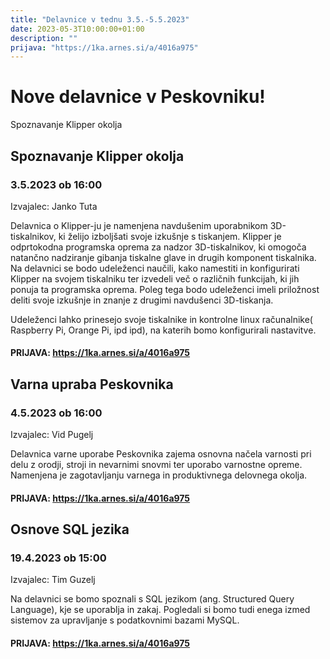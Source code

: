 ```yaml
---
title: "Delavnice v tednu 3.5.-5.5.2023"
date: 2023-05-3T10:00:00+01:00
description: ""
prijava: "https://1ka.arnes.si/a/4016a975"
---
```

# Nove delavnice v Peskovniku!
Spoznavanje Klipper okolja



## Spoznavanje Klipper okolja
### 3.5.2023 ob 16:00
Izvajalec: Janko Tuta

Delavnica o Klipper-ju je namenjena navdušenim uporabnikom 3D-tiskalnikov, ki želijo izboljšati svoje izkušnje s tiskanjem. Klipper je odprtokodna programska oprema za nadzor 3D-tiskalnikov, ki omogoča natančno nadziranje gibanja tiskalne glave in drugih komponent tiskalnika. Na delavnici se bodo udeleženci naučili, kako namestiti in konfigurirati Klipper na svojem tiskalniku ter izvedeli več o različnih funkcijah, ki jih ponuja ta programska oprema. Poleg tega bodo udeleženci imeli priložnost deliti svoje izkušnje in znanje z drugimi navdušenci 3D-tiskanja.

Udeleženci lahko prinesejo svoje tiskalnike in kontrolne linux računalnike( Raspberry Pi, Orange Pi, ipd ipd), na katerih bomo konfigurirali nastavitve.
####  PRIJAVA: https://1ka.arnes.si/a/4016a975

## Varna upraba Peskovnika 
### 4.5.2023 ob 16:00
Izvajalec: Vid Pugelj

Delavnica varne uporabe Peskovnika zajema osnovna načela varnosti pri delu z orodji, stroji in nevarnimi snovmi ter uporabo varnostne opreme. Namenjena je zagotavljanju varnega in produktivnega delovnega okolja.

####  PRIJAVA: https://1ka.arnes.si/a/4016a975


## Osnove SQL jezika
### 19.4.2023 ob 15:00
Izvajalec: Tim Guzelj

Na delavnici se bomo spoznali s SQL jezikom (ang. Structured Query Language), kje se uporablja in zakaj. Pogledali si bomo tudi enega izmed sistemov za upravljanje s podatkovnimi bazami MySQL.
####  PRIJAVA: https://1ka.arnes.si/a/4016a975
